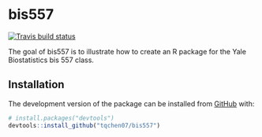 
<!-- README.md is generated from README.Rmd. Please edit that file -->
bis557
======

<!-- badges: start -->
[![Travis build status](https://travis-ci.org/tqchen07/bis557.svg?branch=master)](https://travis-ci.com/tqchen07/bis557) <!-- badges: end -->

The goal of bis557 is to illustrate how to create an R package for the Yale Biostatistics bis 557 class.

Installation
------------

The development version of the package can be installed from [GitHub](https://github.com/) with:

``` r
# install.packages("devtools")
devtools::install_github("tqchen07/bis557")
```
